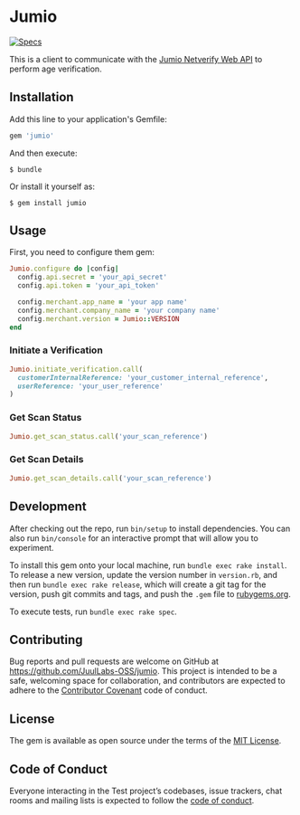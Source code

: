# Jumio

[![Specs](https://github.com/JuulLabs-OSS/jumio/actions/workflows/specs.yml/badge.svg)](https://github.com/JuulLabs-OSS/jumio/actions/workflows/specs.yml)

This is a client to communicate with the [Jumio Netverify Web API](https://github.com/Jumio/implementation-guides/tree/master/netverify) to perform age verification.

## Installation

Add this line to your application's Gemfile:

```ruby
gem 'jumio'
```

And then execute:

    $ bundle

Or install it yourself as:

    $ gem install jumio

## Usage

First, you need to configure them gem:

```ruby
Jumio.configure do |config|
  config.api.secret = 'your_api_secret'
  config.api.token = 'your_api_token'

  config.merchant.app_name = 'your app name'
  config.merchant.company_name = 'your company name'
  config.merchant.version = Jumio::VERSION
end
```

### Initiate a Verification

```ruby
Jumio.initiate_verification.call(
  customerInternalReference: 'your_customer_internal_reference',
  userReference: 'your_user_reference'
)
```

### Get Scan Status

```ruby
Jumio.get_scan_status.call('your_scan_reference')
```

### Get Scan Details

```ruby
Jumio.get_scan_details.call('your_scan_reference')
```

## Development

After checking out the repo, run `bin/setup` to install dependencies. You can also run `bin/console` for an interactive prompt that will allow you to experiment.

To install this gem onto your local machine, run `bundle exec rake install`. To release a new version, update the version number in `version.rb`, and then run `bundle exec rake release`, which will create a git tag for the version, push git commits and tags, and push the `.gem` file to [rubygems.org](https://rubygems.org).

To execute tests, run `bundle exec rake spec`.

## Contributing

Bug reports and pull requests are welcome on GitHub at https://github.com/JuulLabs-OSS/jumio. This project is intended to be a safe, welcoming space for collaboration, and contributors are expected to adhere to the [Contributor Covenant](http://contributor-covenant.org) code of conduct.

## License

The gem is available as open source under the terms of the [MIT License](https://opensource.org/licenses/MIT).

## Code of Conduct

Everyone interacting in the Test project’s codebases, issue trackers, chat rooms and mailing lists is expected to follow the [code of conduct](https://github.com/JuulLabs-OSS/jumio/blob/master/CODE_OF_CONDUCT.md).

